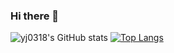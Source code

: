 ### Hi there 👋
![yj0318's GitHub stats](https://github-readme-stats.vercel.app/api?username=yj0318&show_icons=true&theme=buefy)
[![Top Langs](https://github-readme-stats.vercel.app/api/top-langs/?username=yj0318&layout=compact)](https://github.com/yj0318/github-readme-stats)
